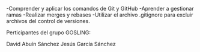 
-Comprender y aplicar los comandos de Git y GitHub 
-Aprender a gestionar ramas
-Realizar merges y rebases
-Utilizar el archivo .gitignore para excluir archivos del control de versiones.

Perticipantes del grupo GOSLING:

David Abuín Sánchez
Jesús García Sánchez
